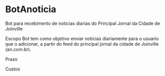# BotAnoticia
Bot para recebimento de noticias diarias do Principal Jornal da Cidade de Joinville


Escopo
Bot tem como objetivo enviar noticias diariamente para o usuario que o adicionar, a partir do feed do principal jornal da cidade de Joinville (an.com.br). 

Prazo

Custos


